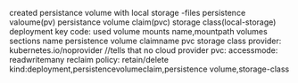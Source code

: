  created persistance volume with local storage
 -files
   persistence valoume(pv)
   persistance volume claim(pvc)
   storage class(local-storage)
   deployment
key code:
used volume mounts
  name,mountpath
volumes sections
  name
    persistence volume
      claimname
        pvc
storage class provider: kubernetes.io/noprovider  //tells that no cloud provider
pvc:
  accessmode: readwritemany
  reclaim policy:
    retain/delete
kind:deployment,persistencevolumeclaim,persistence volume,storage-class

  
